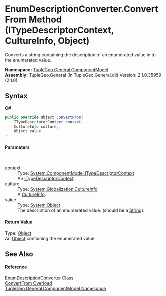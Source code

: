 # EnumDescriptionConverter.ConvertFrom Method (ITypeDescriptorContext, CultureInfo, Object)
 

Converts a string containing the description of an enumerated value in to the enumerated value.

**Namespace:**&nbsp;<a href="N_TupleGeo_General_ComponentModel">TupleGeo.General.ComponentModel</a><br />**Assembly:**&nbsp;TupleGeo.General (in TupleGeo.General.dll) Version: 2.1.0.35959 (2.1.0)

## Syntax

**C#**<br />
``` C#
public override Object ConvertFrom(
	ITypeDescriptorContext context,
	CultureInfo culture,
	Object value
)
```


#### Parameters
&nbsp;<dl><dt>context</dt><dd>Type: <a href="http://msdn2.microsoft.com/en-us/library/8d4c9xy5" target="_blank">System.ComponentModel.ITypeDescriptorContext</a><br />An <a href="http://msdn2.microsoft.com/en-us/library/8d4c9xy5" target="_blank">ITypeDescriptorContext</a>.</dd><dt>culture</dt><dd>Type: <a href="http://msdn2.microsoft.com/en-us/library/kx54z3k7" target="_blank">System.Globalization.CultureInfo</a><br />A <a href="http://msdn2.microsoft.com/en-us/library/kx54z3k7" target="_blank">CultureInfo</a>.</dd><dt>value</dt><dd>Type: <a href="http://msdn2.microsoft.com/en-us/library/e5kfa45b" target="_blank">System.Object</a><br />The description of an enumerated value. (should be a <a href="http://msdn2.microsoft.com/en-us/library/s1wwdcbf" target="_blank">String</a>).</dd></dl>

#### Return Value
Type: <a href="http://msdn2.microsoft.com/en-us/library/e5kfa45b" target="_blank">Object</a><br />An <a href="http://msdn2.microsoft.com/en-us/library/e5kfa45b" target="_blank">Object</a> containing the enumerated value.

## See Also


#### Reference
<a href="T_TupleGeo_General_ComponentModel_EnumDescriptionConverter">EnumDescriptionConverter Class</a><br /><a href="Overload_TupleGeo_General_ComponentModel_EnumDescriptionConverter_ConvertFrom">ConvertFrom Overload</a><br /><a href="N_TupleGeo_General_ComponentModel">TupleGeo.General.ComponentModel Namespace</a><br />